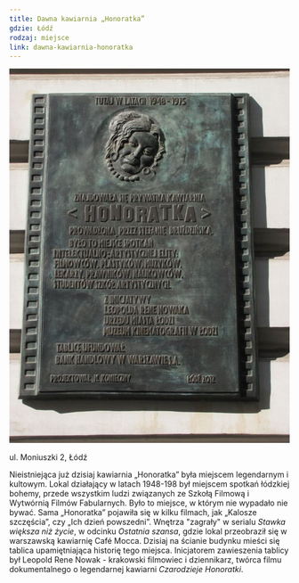 ```yaml
---
title: Dawna kawiarnia „Honoratka”
gdzie: Łódź
rodzaj: miejsce
link: dawna-kawiarnia-honoratka
---
```

![Honoratka Łódź](/foto/plenery/lodz-honoratka.jpg)

ul. Moniuszki 2, Łódź

Nieistniejąca już dzisiaj kawiarnia „Honoratka” była miejscem legendarnym i kultowym. Lokal działający w latach 1948-198 był miejscem spotkań łódzkiej bohemy, przede wszystkim ludzi związanych ze Szkołą Filmową i Wytwórnią Filmów Fabularnych. Było to miejsce, w którym nie wypadało nie bywać. Sama „Honoratka” pojawiła się w kilku filmach, jak „Kalosze szczęścia”, czy „Ich dzień powszedni”. Wnętrza "zagrały" w serialu *Stawka większa niż życie*, w odcinku *Ostatnia szansa*, gdzie lokal przeobraził się w warszawską kawiarnię Café Mocca. Dzisiaj na ścianie budynku mieści się tablica upamiętniająca historię tego miejsca. Inicjatorem zawieszenia tablicy był Leopold Rene Nowak - krakowski filmowiec i dziennikarz, twórca filmu dokumentalnego o legendarnej kawiarni *Czarodzieje Honoratki*.